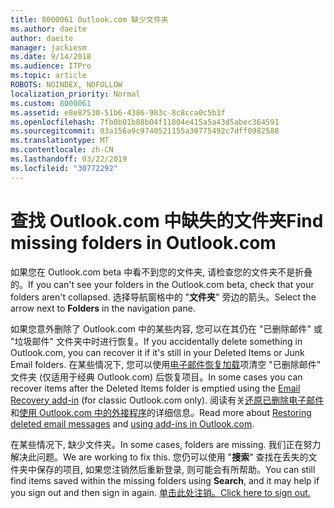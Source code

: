```yaml
---
title: 8000061 Outlook.com 缺少文件夹
ms.author: daeite
author: daeite
manager: jackiesm
ms.date: 9/14/2018
ms.audience: ITPro
ms.topic: article
ROBOTS: NOINDEX, NOFOLLOW
localization_priority: Normal
ms.custom: 8000061
ms.assetid: e8e87530-51b6-4386-983c-8c8cca0c5b3f
ms.openlocfilehash: 7fb0b01b88b04f11804e415a5a43d5abec364591
ms.sourcegitcommit: 03a156a9c9740521155a30775492c7dff0982588
ms.translationtype: MT
ms.contentlocale: zh-CN
ms.lasthandoff: 03/22/2019
ms.locfileid: "30772292"
---
```

# <a name="find-missing-folders-in-outlookcom"></a><span data-ttu-id="57b9a-102">查找 Outlook.com 中缺失的文件夹</span><span class="sxs-lookup"><span data-stu-id="57b9a-102">Find missing folders in Outlook.com</span></span>

<span data-ttu-id="57b9a-103">如果您在 Outlook.com beta 中看不到您的文件夹, 请检查您的文件夹不是折叠的。</span><span class="sxs-lookup"><span data-stu-id="57b9a-103">If you can't see your folders in the Outlook.com beta, check that your folders aren't collapsed.</span></span> <span data-ttu-id="57b9a-104">选择导航窗格中的 "**文件夹**" 旁边的箭头。</span><span class="sxs-lookup"><span data-stu-id="57b9a-104">Select the arrow next to **Folders** in the navigation pane.</span></span> 
  
<span data-ttu-id="57b9a-105">如果您意外删除了 Outlook.com 中的某些内容, 您可以在其仍在 "已删除邮件" 或 "垃圾邮件" 文件夹中时进行恢复。</span><span class="sxs-lookup"><span data-stu-id="57b9a-105">If you accidentally delete something in Outlook.com, you can recover it if it's still in your Deleted Items or Junk Email folders.</span></span> <span data-ttu-id="57b9a-106">在某些情况下, 您可以使用[电子邮件恢复加载](https://appsource.microsoft.com/product/office/WA104380447)项清空 "已删除邮件" 文件夹 (仅适用于经典 Outlook.com) 后恢复项目。</span><span class="sxs-lookup"><span data-stu-id="57b9a-106">In some cases you can recover items after the Deleted Items folder is emptied using the [Email Recovery add-in](https://appsource.microsoft.com/product/office/WA104380447) (for classic Outlook.com only).</span></span> <span data-ttu-id="57b9a-107">阅读有关[还原已删除电子邮件](https://support.office.com/article/cf06ab1b-ae0b-418c-a4d9-4e895f83ed50)和[使用 Outlook.com 中的外接程序](https://support.office.com/article/a5672109-e4f3-4119-abea-72323e9653cf)的详细信息。</span><span class="sxs-lookup"><span data-stu-id="57b9a-107">Read more about [Restoring deleted email messages](https://support.office.com/article/cf06ab1b-ae0b-418c-a4d9-4e895f83ed50) and [using add-ins in Outlook.com](https://support.office.com/article/a5672109-e4f3-4119-abea-72323e9653cf).</span></span>
  
<span data-ttu-id="57b9a-108">在某些情况下, 缺少文件夹。</span><span class="sxs-lookup"><span data-stu-id="57b9a-108">In some cases, folders are missing.</span></span> <span data-ttu-id="57b9a-109">我们正在努力解决此问题。</span><span class="sxs-lookup"><span data-stu-id="57b9a-109">We are working to fix this.</span></span> <span data-ttu-id="57b9a-110">您仍可以使用 "**搜索**" 查找在丢失的文件夹中保存的项目, 如果您注销然后重新登录, 则可能会有所帮助。</span><span class="sxs-lookup"><span data-stu-id="57b9a-110">You can still find items saved within the missing folders using **Search**, and it may help if you sign out and then sign in again.</span></span> [<span data-ttu-id="57b9a-111">单击此处注销。</span><span class="sxs-lookup"><span data-stu-id="57b9a-111">Click here to sign out.</span></span>](https://login.live.com/logout.srf)
  

